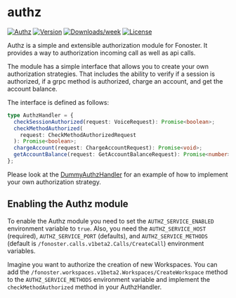authz
=================

[![Authz](https://img.shields.io/badge/authz-server-brightgreen.svg)](https://fonoster.com)
[![Version](https://img.shields.io/npm/v/@fonoster/authz.svg)](https://npmjs.org/package/@fonoster/authz)
[![Downloads/week](https://img.shields.io/npm/dw/@fonoster/authz.svg)](https://npmjs.org/package/@fonoster/authz)
[![License](https://img.shields.io/npm/l/@fonoster/authz.svg)](https://github.com/fonoster/fonoster/blob/main/package.json)

Authz is a simple and extensible authorization module for Fonoster. It provides a way to authorization incoming call as well as api calls. 

The module has a simple interface that allows you to create your own authorization strategies. That includes the ability to verify if a session is authorized, if a grpc method is authorized, charge an account, and get the account balance.

The interface is defined as follows:

```typescript
type AuthzHandler = {
  checkSessionAuthorized(request: VoiceRequest): Promise<boolean>;
  checkMethodAuthorized(
    request: CheckMethodAuthorizedRequest
  ): Promise<boolean>;
  chargeAccount(request: ChargeAccountRequest): Promise<void>;
  getAccountBalance(request: GetAccountBalanceRequest): Promise<number>;
};
```

Please look at the [DummyAuthzHandler](./src/server/DummyAuthzHandler.ts) for an example of how to implement your own authorization strategy.

## Enabling the Authz module

To enable the Authz module you need to set the `AUTHZ_SERVICE_ENABLED` environment variable to `true`. Also, you need the `AUTHZ_SERVICE_HOST` (required), `AUTHZ_SERVICE_PORT` (defaults), and `AUTHZ_SERVICE_METHODS` (default is `/fonoster.calls.v1beta2.Calls/CreateCall`) environment variables.

Imagine you want to authorize the creation of new Workspaces. You can add the `/fonoster.workspaces.v1beta2.Workspaces/CreateWorkspace` method to the `AUTHZ_SERVICE_METHODS` environment variable and implement the `checkMethodAuthorized` method in your AuthzHandler.